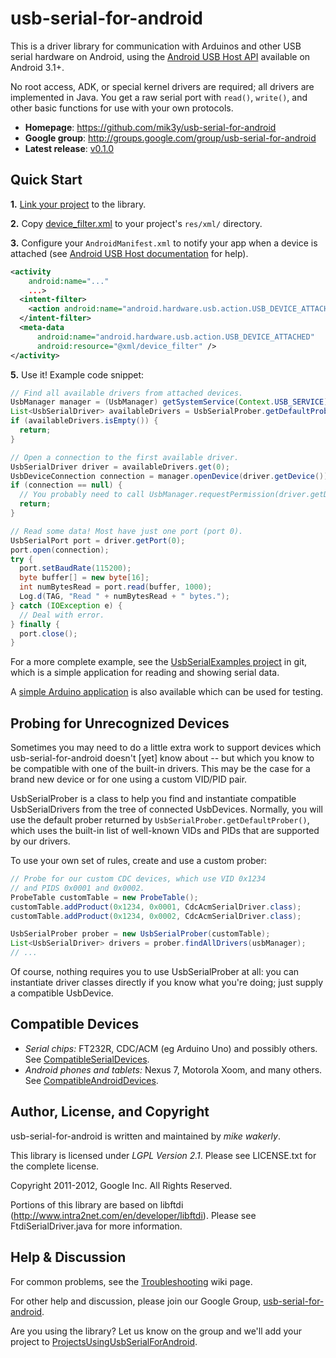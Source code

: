 # usb-serial-for-android

This is a driver library for communication with Arduinos and other USB serial hardware on
Android, using the
[Android USB Host API](http://developer.android.com/guide/topics/connectivity/usb/host.html)
available on Android 3.1+.

No root access, ADK, or special kernel drivers are required; all drivers are implemented in
Java.  You get a raw serial port with `read()`, `write()`, and other basic
functions for use with your own protocols.

* **Homepage**: https://github.com/mik3y/usb-serial-for-android
* **Google group**: http://groups.google.com/group/usb-serial-for-android
* **Latest release**: [v0.1.0](https://github.com/mik3y/usb-serial-for-android/releases)

## Quick Start

**1.** [Link your project](https://github.com/mik3y/usb-serial-for-android/wiki/Building-From-Source) to the library.

**2.** Copy [device_filter.xml](http://usb-serial-for-android.googlecode.com/git/UsbSerialExamples/res/xml/device_filter.xml) to your project's `res/xml/` directory.

**3.** Configure your `AndroidManifest.xml` to notify your app when a device is attached (see [Android USB Host documentation](http://developer.android.com/guide/topics/connectivity/usb/host.html#discovering-d) for help).  

```xml
<activity
    android:name="..."
    ...>
  <intent-filter>
    <action android:name="android.hardware.usb.action.USB_DEVICE_ATTACHED" />
  </intent-filter>
  <meta-data
      android:name="android.hardware.usb.action.USB_DEVICE_ATTACHED" 
      android:resource="@xml/device_filter" />
</activity>
```

**5.** Use it! Example code snippet:

```java
// Find all available drivers from attached devices.
UsbManager manager = (UsbManager) getSystemService(Context.USB_SERVICE);
List<UsbSerialDriver> availableDrivers = UsbSerialProber.getDefaultProber().findAllDrivers(manager);
if (availableDrivers.isEmpty()) {
  return;
}

// Open a connection to the first available driver.
UsbSerialDriver driver = availableDrivers.get(0);
UsbDeviceConnection connection = manager.openDevice(driver.getDevice());
if (connection == null) {
  // You probably need to call UsbManager.requestPermission(driver.getDevice(), ..)
  return;
}

// Read some data! Most have just one port (port 0).
UsbSerialPort port = driver.getPort(0);
port.open(connection);
try {
  port.setBaudRate(115200);
  byte buffer[] = new byte[16];
  int numBytesRead = port.read(buffer, 1000);
  Log.d(TAG, "Read " + numBytesRead + " bytes.");
} catch (IOException e) {
  // Deal with error.
} finally {
  port.close();
}
```

For a more complete example, see the
[UsbSerialExamples project](https://github.com/mik3y/usb-serial-for-android/blob/master/UsbSerialExamples)
in git, which is a simple application for reading and showing serial data.

A [simple Arduino application](https://github.com/mik3y/usb-serial-for-android/blob/master/arduino)
is also available which can be used for testing.


## Probing for Unrecognized Devices

Sometimes you may need to do a little extra work to support devices which
usb-serial-for-android doesn't [yet] know about -- but which you know to be
compatible with one of the built-in drivers.  This may be the case for a brand
new device or for one using a custom VID/PID pair.

UsbSerialProber is a class to help you find and instantiate compatible
UsbSerialDrivers from the tree of connected UsbDevices.  Normally, you will use
the default prober returned by ``UsbSerialProber.getDefaultProber()``, which
uses the built-in list of well-known VIDs and PIDs that are supported by our
drivers.

To use your own set of rules, create and use a custom prober:

```java
// Probe for our custom CDC devices, which use VID 0x1234
// and PIDS 0x0001 and 0x0002.
ProbeTable customTable = new ProbeTable();
customTable.addProduct(0x1234, 0x0001, CdcAcmSerialDriver.class);
customTable.addProduct(0x1234, 0x0002, CdcAcmSerialDriver.class);

UsbSerialProber prober = new UsbSerialProber(customTable);
List<UsbSerialDriver> drivers = prober.findAllDrivers(usbManager);
// ...
```

Of course, nothing requires you to use UsbSerialProber at all: you can
instantiate driver classes directly if you know what you're doing; just supply
a compatible UsbDevice.


## Compatible Devices

* *Serial chips:* FT232R, CDC/ACM (eg Arduino Uno) and possibly others.
  See [CompatibleSerialDevices](https://github.com/mik3y/usb-serial-for-android/wiki/Compatible-Serial-Devices).
* *Android phones and tablets:* Nexus 7, Motorola Xoom, and many others.
  See [CompatibleAndroidDevices](https://github.com/mik3y/usb-serial-for-android/wiki/Compatible-Android-Devices).


## Author, License, and Copyright

usb-serial-for-android is written and maintained by *mike wakerly*.

This library is licensed under *LGPL Version 2.1*.  Please see LICENSE.txt for the
complete license.

Copyright 2011-2012, Google Inc. All Rights Reserved.

Portions of this library are based on libftdi
(http://www.intra2net.com/en/developer/libftdi).  Please see
FtdiSerialDriver.java for more information.

## Help & Discussion

For common problems, see the
[Troubleshooting](https://github.com/mik3y/usb-serial-for-android/wiki/Troubleshooting)
wiki page.

For other help and discussion, please join our Google Group,
[usb-serial-for-android](https://groups.google.com/forum/?fromgroups#!forum/usb-serial-for-android).

Are you using the library? Let us know on the group and we'll add your project to
[ProjectsUsingUsbSerialForAndroid](https://github.com/mik3y/usb-serial-for-android/wiki/Projects-Using-usb-serial-for-android).

